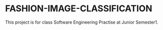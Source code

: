 # FASHION-IMAGE-CLASSIFICATION
This project is for class Software Engineering Practise at Junior Semester1.
